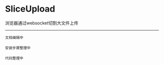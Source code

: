# SliceUpload
浏览器通过websocket切割大文件上传

<hr/>

`文档编辑中` <br/><br/>
`安装步骤整理中`<br/><br/>
`代码整理中　`<br/><br/>



